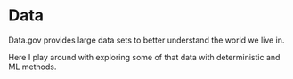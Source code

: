 # Data
Data.gov provides large data sets to better understand the world we live in.  

Here I play around with exploring some of that data with deterministic and ML methods.  


